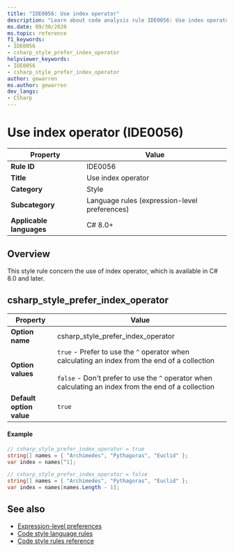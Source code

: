 ```yaml
---
title: "IDE0056: Use index operator"
description: "Learn about code analysis rule IDE0056: Use index operator"
ms.date: 09/30/2020
ms.topic: reference
f1_keywords:
- IDE0056
- csharp_style_prefer_index_operator
helpviewer_keywords:
- IDE0056
- csharp_style_prefer_index_operator
author: gewarren
ms.author: gewarren
dev_langs:
- CSharp
---
```

# Use index operator (IDE0056)

|Property|Value|
|-|-|
| **Rule ID** | IDE0056 |
| **Title** | Use index operator |
| **Category** | Style |
| **Subcategory** | Language rules (expression-level preferences) |
| **Applicable languages** | C# 8.0+ |

## Overview

This style rule concern the use of index operator, which is available in C# 8.0 and later.

## csharp_style_prefer_index_operator

|Property|Value|
|-|-|
| **Option name** | csharp_style_prefer_index_operator
| **Option values** | `true` - Prefer to use the `^` operator when calculating an index from the end of a collection<br /><br />`false` - Don't prefer to use the `^` operator when calculating an index from the end of a collection |
| **Default option value** | `true` |

#### Example

```csharp
// csharp_style_prefer_index_operator = true
string[] names = { "Archimedes", "Pythagoras", "Euclid" };
var index = names[^1];

// csharp_style_prefer_index_operator = false
string[] names = { "Archimedes", "Pythagoras", "Euclid" };
var index = names[names.Length - 1];
```

## See also

- [Expression-level preferences](expression-level-preferences.md)
- [Code style language rules](language-rules.md)
- [Code style rules reference](index.md)
